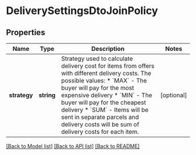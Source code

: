 # DeliverySettingsDtoJoinPolicy

## Properties
Name | Type | Description | Notes
------------ | ------------- | ------------- | -------------
**strategy** | **string** | Strategy used to calculate delivery cost for items from offers with different delivery costs. The possible values:   * &#x60;MAX&#x60; - The buyer will pay for the most expensive delivery   * &#x60;MIN&#x60; - The buyer will pay for the cheapest delivery   * &#x60;SUM&#x60; - Items will be sent in separate parcels and delivery costs will be sum of delivery costs for each item. | [optional] 

[[Back to Model list]](../../README.md#documentation-for-models) [[Back to API list]](../../README.md#documentation-for-api-endpoints) [[Back to README]](../../README.md)

